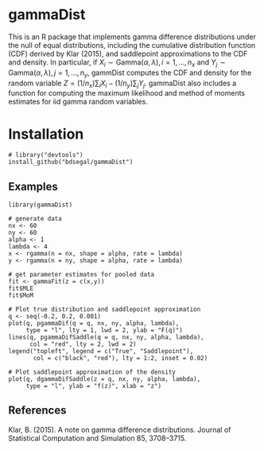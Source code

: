 # gammaDist

This is an R package that implements gamma difference distributions under the null of equal distributions, including the cumulative distribution function (CDF) derived by Klar (2015), and saddlepoint approximations to the CDF and density. In particular, if $X_i \sim \text{Gamma}(\alpha, \lambda), i=1, \ldots, n_x$ and $Y_j \sim \text{Gamma}(\alpha, \lambda), j=1, \ldots, n_y$, gammDist computes the CDF and density for the random variable $Z = (1/n_x) \sum_i X_i - (1/n_y) \sum_j Y_j$. gammaDist also includes a function for computing the maximum likelihood and method of moments estimates for iid gamma random variables.

# Installation

```{r}
# library("devtools")
install_github("bdsegal/gammaDist")
```

## Examples

```{r}
library(gammaDist)

# generate data
nx <- 60
ny <- 60
alpha <- 1
lambda <- 4
x <- rgamma(n = nx, shape = alpha, rate = lambda)
y <- rgamma(n = ny, shape = alpha, rate = lambda)

# get parameter estimates for pooled data
fit <- gammaFit(z = c(x,y))
fit$MLE
fit$MoM

# Plot true distribution and saddlepoint approximation
q <- seq(-0.2, 0.2, 0.001)
plot(q, pgammaDif(q = q, nx, ny, alpha, lambda),
     type = "l", lty = 1, lwd = 2, ylab = "F(q)")
lines(q, pgammaDifSaddle(q = q, nx, ny, alpha, lambda),
      col = "red", lty = 2, lwd = 2)
legend("topleft", legend = c("True", "Saddlepoint"), 
       col = c("black", "red"), lty = 1:2, inset = 0.02)

# Plot saddlepoint approximation of the density
plot(q, dgammaDifSaddle(z = q, nx, ny, alpha, lambda),
     type = "l", ylab = "f(z)", xlab = "z")
```

## References
Klar, B. (2015). A note on gamma difference distributions. Journal of Statistical Computation and Simulation 85, 3708–3715.